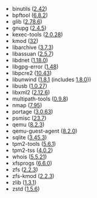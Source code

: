 - binutils ([2.42](https://sourceware.org/pipermail/binutils/2024-January/132213.html))
- bpftool ([6.8.2](https://github.com/libbpf/bpftool/releases/tag/v6.8.0))
- glib ([2.78.6](https://gitlab.gnome.org/GNOME/glib/-/releases/2.78.6))
- gnupg ([2.4.5](https://lists.gnupg.org/pipermail/gnupg-announce/2024q1/000482.html))
- kexec-tools ([2.0.28](https://github.com/horms/kexec-tools/commits/v2.0.28/))
- kmod ([32](https://git.kernel.org/pub/scm/utils/kernel/kmod/kmod.git/tree/NEWS?h=v32))
- libarchive ([3.7.3](https://github.com/libarchive/libarchive/releases/tag/v3.7.3))
- libassuan ([2.5.7](https://git.gnupg.org/cgi-bin/gitweb.cgi?p=libassuan.git;a=blob;f=NEWS;h=047f12b7c3ee0c8c1718a2da8b5a6bb9dd541fd8;hb=cc2f776904e0b5e56e2b81b2672ca98d7787ed1b))
- libdnet ([1.18.0](https://github.com/ofalk/libdnet/releases/tag/libdnet-1.18.0))
- libgpg-error ([1.48](https://git.gnupg.org/cgi-bin/gitweb.cgi?p=libgpg-error.git;a=blob;f=NEWS;h=9295a3544d9cd47f90581061da27d6f12e278513;hb=77b7c5ff6b756870811acaff53df0ebf1e5c2368))
- libpcre2 ([10.43](https://github.com/PCRE2Project/pcre2/blob/pcre2-10.43/NEWS))
- libunwind ([1.8.1](https://github.com/libunwind/libunwind/releases/tag/v1.8.1) (includes [1.8.0](https://github.com/libunwind/libunwind/releases/tag/v1.8.0)))
- libusb ([1.0.27](https://github.com/libusb/libusb/blob/v1.0.27/ChangeLog))
- libxml2 ([2.12.6](https://gitlab.gnome.org/GNOME/libxml2/-/releases/v2.12.6))
- multipath-tools ([0.9.8](https://github.com/opensvc/multipath-tools/blob/0.9.8/NEWS.md))
- nmap ([7.95](https://nmap.org/changelog.html#7.95))
- portage ([3.0.63](https://gitweb.gentoo.org/proj/portage.git/tree/NEWS?h=portage-3.0.63))
- psmisc ([23.7](https://gitlab.com/psmisc/psmisc/-/releases/v23.7))
- qemu ([8.2.3](https://wiki.qemu.org/ChangeLog/8.2))
- qemu-guest-agent ([8.2.0](https://wiki.qemu.org/ChangeLog/8.2#Guest_agent))
- sqlite ([3.45.3](https://www.sqlite.org/releaselog/3_45_3.html))
- tpm2-tools ([5.6.1](https://github.com/tpm2-software/tpm2-tools/releases/tag/5.6.1))
- tpm2-tss ([4.0.2](https://github.com/tpm2-software/tpm2-tss/releases/tag/4.0.2))
- whois ([5.5.21](https://github.com/rfc1036/whois/blob/v5.5.21/debian/changelog))
- xfsprogs ([6.6.0](https://git.kernel.org/pub/scm/fs/xfs/xfsprogs-dev.git/tree/doc/CHANGES?h=v6.6.0))
- zfs ([2.2.3](https://github.com/openzfs/zfs/releases/tag/zfs-2.2.3))
- zfs-kmod ([2.2.3](https://github.com/openzfs/zfs/releases/tag/zfs-2.2.3))
- zlib ([1.3.1](https://github.com/madler/zlib/releases/tag/v1.3.1))
- zstd ([1.5.6](https://github.com/facebook/zstd/releases/tag/v1.5.6))
